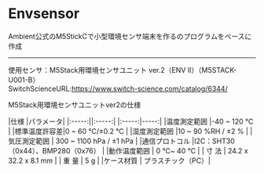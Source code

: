 # Envsensor

Ambient公式のM5StickCで小型環境センサ端末を作るのプログラムをベースに作成  



----
使用センサ：M5Stack用環境センサユニット ver.2（ENV II）（M5STACK-U001-B）  
SwitchScienceURL:<https://www.switch-science.com/catalog/6344/>  

M5Stack用環境センサユニットver2の仕様  
      

|仕様        |パラメータ|
|:-----:||:-----:|
|:-----:|-----:|
|温度測定範囲 |-40 ~ 120 ℃ |
|標準温度許容差|0 ~ 60 ℃/±0.2 ℃ |
|湿度測定範囲 |10 ~ 90 %RH / ±2 %  |
|気圧測定範囲 	  |  300 ~ 1100 hPa / ±1 hPa | 
|通信プロトコル    |I2C：SHT30（0x44）、BMP280（0x76）  |
|動作温度範囲 	|    0 ℃~ 40 ℃  |
|  寸 法 	 |      24.2 x 32.2 x 8.1 mm | 
|  重 量 	|      5 g  |
|ケース材質 |	    プラスチック（PC）|  
